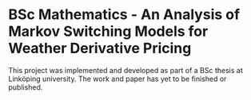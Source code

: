 # BSc Mathematics - An Analysis of Markov Switching Models for Weather Derivative Pricing

This project was implemented and developed as part of a BSc thesis at Linköping university. 
The work and paper has yet to be finished or published. 


